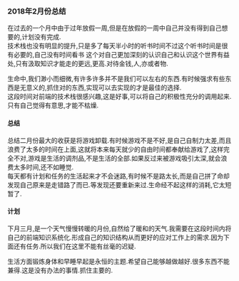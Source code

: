 ### 2018年2月份总结
在过去的一个月中由于过年放假一周,但是在放假的一周中自己并没有得到自己想要的,计划没有完成.  
技术栈也没有明显的提升,只是多了每天半小时的听书时间不过这个听书时间是很有必要的,自己没有时间看书
这个对自己更加深刻的认识自己和认识这个世界有益处,只有汲取知识才能走的更远,更高.对待金钱,人,亦或者物.

生命中,我们渺小而细微,有许多许多并不是我们可以左右的东西.有时候强求有些东西是无意义的,抓住对的东西,实现可以去实现的才是最佳的选择.  
这段时间对前端的技术栈很感兴趣,这是好事,可以将自己的积极性充分的调用起来.只有自己觉得有意思,才能不枯燥.  

#### 总结
总结二月份最大的收获是将游戏卸载.有时候游戏不是不好,是自己自制力太差,而且浪费了太多的时间在上面,这就将本来每天就少的自由时间都奉献给游戏了,这样完全不对,游戏是生活的调剂品,不是生活的全部.如果反过来被游戏吸引太深,就会浪费太多时间,还不如睡觉.  
每天都有计划和任务的生活起来才不会迷路,有时候不是路太长,而是自己拼了命却发现自己原来是走错路了而已.等发现还要重新来过.生命经不起这样的消耗,它太短暂了.

#### 计划
下月三月,是一个天气慢慢转暖的月份,自然给了暖和的天气.我需要在这段时间内将自己的前端知识系统化.形成自己的知识结构从而更好的应对工作上的需求.因为下面还有任务.所以我们在这里不能有丝毫的迟疑.  

生活方面锻炼身体和早睡早起是永恒的主题.希望自己能够越做越好.很多东西不能兼得.这是没有办法的事情.抓住主要的.
